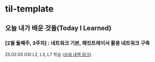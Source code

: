 # til-template

## 오늘 내가 배운 것들(Today I Learned)

### [2월 둘째주, 3주차] : 네트워크 기본, 패킷트레이서 활용 네트워크 구축

25.02.05 OSI L2, L3, L7 학습 ([상세 내역 링크)](https://github.com/vwx12345/elton-til/blob/main/Feb/2025-02-05.md)
